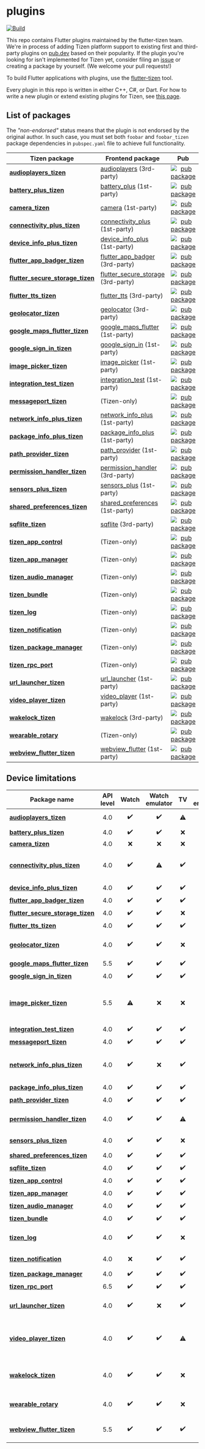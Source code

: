 # plugins

[![Build](https://github.com/flutter-tizen/plugins/actions/workflows/build.yml/badge.svg)](https://github.com/flutter-tizen/plugins/actions/workflows/build.yml)

This repo contains Flutter plugins maintained by the flutter-tizen team. We're in process of adding Tizen platform support to existing first and third-party plugins on [pub.dev](https://pub.dev) based on their popularity. If the plugin you're looking for isn't implemented for Tizen yet, consider filing an [issue](../../issues) or creating a package by yourself. (We welcome your pull requests!)

To build Flutter applications with plugins, use the [flutter-tizen](https://github.com/flutter-tizen/flutter-tizen) tool.

Every plugin in this repo is written in either C++, C#, or Dart. For how to write a new plugin or extend existing plugins for Tizen, see [this page](https://github.com/flutter-tizen/flutter-tizen/blob/master/doc/develop-plugin.md).

## List of packages

The _"non-endorsed"_ status means that the plugin is not endorsed by the original author. In such case, you must set both `foobar` and `foobar_tizen` package dependencies in `pubspec.yaml` file to achieve full functionality.

| Tizen package | Frontend package | Pub | Endorsed |
|-|-|:-:|:-:|
| [**audioplayers_tizen**](packages/audioplayers) | [audioplayers](https://github.com/luanpotter/audioplayers) (3rd-party) | [![pub package](https://img.shields.io/pub/v/audioplayers_tizen.svg)](https://pub.dev/packages/audioplayers_tizen) | No |
| [**battery_plus_tizen**](packages/battery_plus) | [battery_plus](https://github.com/fluttercommunity/plus_plugins/tree/main/packages/battery_plus) (1st-party) | [![pub package](https://img.shields.io/pub/v/battery_plus_tizen.svg)](https://pub.dev/packages/battery_plus_tizen) | No |
| [**camera_tizen**](packages/camera) | [camera](https://github.com/flutter/plugins/tree/main/packages/camera) (1st-party) | [![pub package](https://img.shields.io/pub/v/camera_tizen.svg)](https://pub.dev/packages/camera_tizen) | No |
| [**connectivity_plus_tizen**](packages/connectivity_plus) | [connectivity_plus](https://github.com/fluttercommunity/plus_plugins/tree/main/packages/connectivity_plus) (1st-party) | [![pub package](https://img.shields.io/pub/v/connectivity_plus_tizen.svg)](https://pub.dev/packages/connectivity_plus_tizen) | No |
| [**device_info_plus_tizen**](packages/device_info_plus) | [device_info_plus](https://github.com/fluttercommunity/plus_plugins/tree/main/packages/device_info_plus) (1st-party) | [![pub package](https://img.shields.io/pub/v/device_info_plus_tizen.svg)](https://pub.dev/packages/device_info_plus_tizen) | No |
| [**flutter_app_badger_tizen**](packages/flutter_app_badger) | [flutter_app_badger](https://github.com/g123k/flutter_app_badger) (3rd-party) | [![pub package](https://img.shields.io/pub/v/flutter_app_badger_tizen.svg)](https://pub.dev/packages/flutter_app_badger_tizen) | No |
| [**flutter_secure_storage_tizen**](packages/flutter_secure_storage) | [flutter_secure_storage](https://github.com/mogol/flutter_secure_storage) (3rd-party) | [![pub package](https://img.shields.io/pub/v/flutter_secure_storage_tizen.svg)](https://pub.dev/packages/flutter_secure_storage_tizen) | No |
| [**flutter_tts_tizen**](packages/flutter_tts) | [flutter_tts](https://github.com/dlutton/flutter_tts) (3rd-party) | [![pub package](https://img.shields.io/pub/v/flutter_tts_tizen.svg)](https://pub.dev/packages/flutter_tts_tizen) | No |
| [**geolocator_tizen**](packages/geolocator) | [geolocator](https://github.com/Baseflow/flutter-geolocator/tree/master/geolocator) (3rd-party) | [![pub package](https://img.shields.io/pub/v/geolocator_tizen.svg)](https://pub.dev/packages/geolocator_tizen) | No |
| [**google_maps_flutter_tizen**](packages/google_maps_flutter) | [google_maps_flutter](https://github.com/flutter/plugins/tree/main/packages/google_maps_flutter) (1st-party) | [![pub package](https://img.shields.io/pub/v/google_maps_flutter_tizen.svg)](https://pub.dev/packages/google_maps_flutter_tizen) | No |
| [**google_sign_in_tizen**](packages/google_sign_in) | [google_sign_in](https://github.com/flutter/plugins/tree/main/packages/google_sign_in) (1st-party) | [![pub package](https://img.shields.io/pub/v/google_sign_in_tizen.svg)](https://pub.dev/packages/google_sign_in_tizen) | No |
| [**image_picker_tizen**](packages/image_picker) | [image_picker](https://github.com/flutter/plugins/tree/main/packages/image_picker) (1st-party) | [![pub package](https://img.shields.io/pub/v/image_picker_tizen.svg)](https://pub.dev/packages/image_picker_tizen) | No |
| [**integration_test_tizen**](packages/integration_test) | [integration_test](https://github.com/flutter/flutter/tree/main/packages/integration_test) (1st-party) | [![pub package](https://img.shields.io/pub/v/integration_test_tizen.svg)](https://pub.dev/packages/integration_test_tizen) | No |
| [**messageport_tizen**](packages/messageport) | (Tizen-only) | [![pub package](https://img.shields.io/pub/v/messageport_tizen.svg)](https://pub.dev/packages/messageport_tizen) | N/A |
| [**network_info_plus_tizen**](packages/network_info_plus) | [network_info_plus](https://github.com/fluttercommunity/plus_plugins/tree/main/packages/network_info_plus) (1st-party) | [![pub package](https://img.shields.io/pub/v/network_info_plus_tizen.svg)](https://pub.dev/packages/network_info_plus_tizen) | No |
| [**package_info_plus_tizen**](packages/package_info_plus) | [package_info_plus](https://github.com/fluttercommunity/plus_plugins/tree/main/packages/package_info_plus) (1st-party) | [![pub package](https://img.shields.io/pub/v/package_info_plus_tizen.svg)](https://pub.dev/packages/package_info_plus_tizen) | No |
| [**path_provider_tizen**](packages/path_provider) | [path_provider](https://github.com/flutter/plugins/tree/main/packages/path_provider) (1st-party) | [![pub package](https://img.shields.io/pub/v/path_provider_tizen.svg)](https://pub.dev/packages/path_provider_tizen) | No |
| [**permission_handler_tizen**](packages/permission_handler) | [permission_handler](https://github.com/Baseflow/flutter-permission-handler) (3rd-party) | [![pub package](https://img.shields.io/pub/v/permission_handler_tizen.svg)](https://pub.dev/packages/permission_handler_tizen) | No |
| [**sensors_plus_tizen**](packages/sensors_plus) | [sensors_plus](https://github.com/fluttercommunity/plus_plugins/tree/main/packages/sensors_plus) (1st-party) | [![pub package](https://img.shields.io/pub/v/sensors_plus_tizen.svg)](https://pub.dev/packages/sensors_plus_tizen) | No |
| [**shared_preferences_tizen**](packages/shared_preferences) | [shared_preferences](https://github.com/flutter/plugins/tree/main/packages/shared_preferences) (1st-party) | [![pub package](https://img.shields.io/pub/v/shared_preferences_tizen.svg)](https://pub.dev/packages/shared_preferences_tizen) | No |
| [**sqflite_tizen**](packages/sqflite) | [sqflite](https://github.com/tekartik/sqflite) (3rd-party) | [![pub package](https://img.shields.io/pub/v/sqflite_tizen.svg)](https://pub.dev/packages/sqflite_tizen) | No |
| [**tizen_app_control**](packages/tizen_app_control) | (Tizen-only) | [![pub package](https://img.shields.io/pub/v/tizen_app_control.svg)](https://pub.dev/packages/tizen_app_control) | N/A |
| [**tizen_app_manager**](packages/tizen_app_manager) | (Tizen-only) | [![pub package](https://img.shields.io/pub/v/tizen_app_manager.svg)](https://pub.dev/packages/tizen_app_manager) | N/A |
| [**tizen_audio_manager**](packages/tizen_audio_manager) | (Tizen-only) | [![pub package](https://img.shields.io/pub/v/tizen_audio_manager.svg)](https://pub.dev/packages/tizen_audio_manager) | N/A |
| [**tizen_bundle**](packages/tizen_bundle) | (Tizen-only) | [![pub package](https://img.shields.io/pub/v/tizen_bundle.svg)](https://pub.dev/packages/tizen_bundle) | N/A |
| [**tizen_log**](packages/tizen_log) | (Tizen-only) | [![pub package](https://img.shields.io/pub/v/tizen_log.svg)](https://pub.dev/packages/tizen_log) | N/A |
| [**tizen_notification**](packages/tizen_notification) | (Tizen-only) | [![pub package](https://img.shields.io/pub/v/tizen_notification.svg)](https://pub.dev/packages/tizen_notification) | N/A |
| [**tizen_package_manager**](packages/tizen_package_manager) | (Tizen-only) | [![pub package](https://img.shields.io/pub/v/tizen_package_manager.svg)](https://pub.dev/packages/tizen_package_manager) | N/A |
| [**tizen_rpc_port**](packages/tizen_rpc_port) | (Tizen-only) | [![pub package](https://img.shields.io/pub/v/tizen_rpc_port.svg)](https://pub.dev/packages/tizen_rpc_port) | N/A |
| [**url_launcher_tizen**](packages/url_launcher) | [url_launcher](https://github.com/flutter/plugins/tree/main/packages/url_launcher) (1st-party) | [![pub package](https://img.shields.io/pub/v/url_launcher_tizen.svg)](https://pub.dev/packages/url_launcher_tizen) | No |
| [**video_player_tizen**](packages/video_player) | [video_player](https://github.com/flutter/plugins/tree/main/packages/video_player) (1st-party) | [![pub package](https://img.shields.io/pub/v/video_player_tizen.svg)](https://pub.dev/packages/video_player_tizen) | No |
| [**wakelock_tizen**](packages/wakelock) | [wakelock](https://github.com/creativecreatorormaybenot/wakelock) (3rd-party) | [![pub package](https://img.shields.io/pub/v/wakelock_tizen.svg)](https://pub.dev/packages/wakelock_tizen) | No |
| [**wearable_rotary**](packages/wearable_rotary) | (Tizen-only) | [![pub package](https://img.shields.io/pub/v/wearable_rotary.svg)](https://pub.dev/packages/wearable_rotary) | N/A |
| [**webview_flutter_tizen**](packages/webview_flutter) | [webview_flutter](https://github.com/flutter/plugins/tree/main/packages/webview_flutter) (1st-party) | [![pub package](https://img.shields.io/pub/v/webview_flutter_tizen.svg)](https://pub.dev/packages/webview_flutter_tizen) | No |

## Device limitations

| Package name | API level | Watch | Watch<br>emulator | TV | TV<br>emulator | Remarks |
|-|:-:|:-:|:-:|:-:|:-:|-|
| [**audioplayers_tizen**](packages/audioplayers) | 4.0 | ✔️ | ✔️ | ⚠️ | ⚠️ | Functional limitations |
| [**battery_plus_tizen**](packages/battery_plus) | 4.0 | ✔️ | ✔️ | ❌ | ❌ | No battery |
| [**camera_tizen**](packages/camera) | 4.0 | ❌ | ❌ | ❌ | ❌ | No camera |
| [**connectivity_plus_tizen**](packages/connectivity_plus) | 4.0 | ✔️ | ⚠️ | ✔️ | ✔️ | Returns incorrect connection status |
| [**device_info_plus_tizen**](packages/device_info_plus) | 4.0 | ✔️ | ✔️ | ✔️ | ✔️ |
| [**flutter_app_badger_tizen**](packages/flutter_app_badger) | 4.0 | ✔️ | ✔️ | ✔️ | ✔️ |
| [**flutter_secure_storage_tizen**](packages/flutter_secure_storage) | 4.0 | ✔️ | ✔️ | ❌ | ❌ |
| [**flutter_tts_tizen**](packages/flutter_tts) | 4.0 | ✔️ | ✔️ | ✔️ | ✔️ |
| [**geolocator_tizen**](packages/geolocator) | 4.0 | ✔️ | ✔️ | ❌ | ❌ | Not applicable for TV |
| [**google_maps_flutter_tizen**](packages/google_maps_flutter) | 5.5 | ✔️ | ✔️ | ✔️ | ✔️ |
| [**google_sign_in_tizen**](packages/google_sign_in) | 4.0 | ✔️ | ✔️ | ✔️ | ✔️ |
| [**image_picker_tizen**](packages/image_picker) | 5.5 | ⚠️ | ❌ | ❌ | ❌ | No camera,<br>No file manager app |
| [**integration_test_tizen**](packages/integration_test) | 4.0 | ✔️ | ✔️ | ✔️ | ✔️ |
| [**messageport_tizen**](packages/messageport) | 4.0 | ✔️ | ✔️ | ✔️ | ✔️ |
| [**network_info_plus_tizen**](packages/network_info_plus) | 4.0 | ✔️ | ❌ | ✔️ | ❌ | API not supported on emulator |
| [**package_info_plus_tizen**](packages/package_info_plus) | 4.0 | ✔️ | ✔️ | ✔️ | ✔️ |
| [**path_provider_tizen**](packages/path_provider) | 4.0 | ✔️ | ✔️ | ✔️ | ✔️ |
| [**permission_handler_tizen**](packages/permission_handler) | 4.0 | ✔️ | ✔️ | ⚠️ | ⚠️ | Not applicable for TV |
| [**sensors_plus_tizen**](packages/sensors_plus) | 4.0 | ✔️ | ✔️ | ❌ | ❌ | No sensor hardware |
| [**shared_preferences_tizen**](packages/shared_preferences) | 4.0 | ✔️ | ✔️ | ✔️ | ✔️ |
| [**sqflite_tizen**](packages/sqflite) | 4.0 | ✔️ | ✔️ | ✔️ | ✔️ |
| [**tizen_app_control**](packages/tizen_app_control) | 4.0 | ✔️ | ✔️ | ✔️ | ✔️ |
| [**tizen_app_manager**](packages/tizen_app_manager) | 4.0 | ✔️ | ✔️ | ✔️ | ✔️ |
| [**tizen_audio_manager**](packages/tizen_audio_manager) | 4.0 | ✔️ | ✔️ | ✔️ | ✔️ |
| [**tizen_bundle**](packages/tizen_bundle) | 4.0 | ✔️ | ✔️ | ✔️ | ✔️ |
| [**tizen_log**](packages/tizen_log) | 4.0 | ✔️ | ✔️ | ❌ | ❌ | Not applicable for TV |
| [**tizen_notification**](packages/tizen_notification) | 4.0 | ❌ | ✔️ | ✔️ | ✔️ | API not supported |
| [**tizen_package_manager**](packages/tizen_package_manager) | 4.0 | ✔️ | ✔️ | ✔️ | ✔️ |
| [**tizen_rpc_port**](packages/tizen_rpc_port) | 6.5 | ✔️ | ✔️ | ✔️ | ✔️ |
| [**url_launcher_tizen**](packages/url_launcher) | 4.0 | ✔️ | ❌ | ✔️ | ❌ | No browser app |
| [**video_player_tizen**](packages/video_player) | 4.0 | ✔️ | ✔️ | ⚠️ | ❌ | Functional limitations,<br>TV emulator issue |
| [**wakelock_tizen**](packages/wakelock) | 4.0 | ✔️ | ✔️ | ❌ | ❌ | Cannot override system settings |
| [**wearable_rotary**](packages/wearable_rotary) | 4.0 | ✔️ | ✔️ | ❌ | ❌ | Not applicable for TV |
| [**webview_flutter_tizen**](packages/webview_flutter) | 5.5 | ✔️ | ✔️ | ✔️ | ✔️ | Not for production use |
